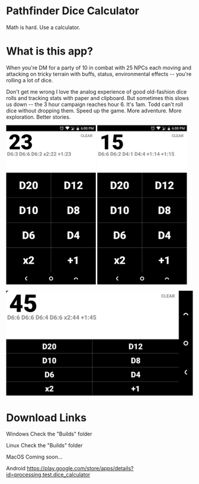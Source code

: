 # Pathfinder Dice Calculator
Math is hard. Use a calculator.

# What is this app?
When you're DM for a party of 10 in combat with 25 NPCs each moving and attacking on tricky terrain with buffs, status, environmental effects -- you're rolling a lot of dice. 

Don't get me wrong I love the analog experience of good old-fashion dice rolls and tracking stats with paper and clipboard. But sometimes this slows us down -- the 3 hour campaign reaches hour 6. It's 1am. Todd can't roll dice without dropping them. Speed up the game. More adventure. More exploration. Better stories.

<img src="graphics/Screenshot2.png" width="48%">    <img src="graphics/Screenshot3.png" width="48%">

![DiceCalculator](graphics/Screenshot5.png?raw=true "Dice Calculator")

# Download Links
Windows
Check the "Builds" folder

Linux
Check the "Builds" folder

MacOS
Coming soon...

Android
https://play.google.com/store/apps/details?id=processing.test.dice_calculator
